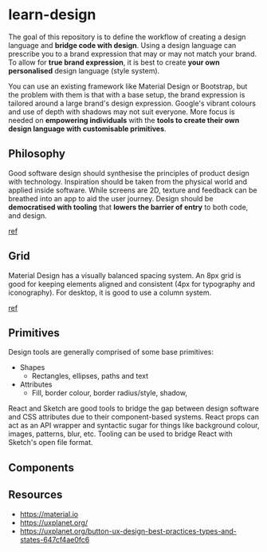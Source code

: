# learn-design
The goal of this repository is to define the workflow of creating a design language and **bridge code with design**. Using a design language can prescribe you to a brand expression that may or may not match your brand. To allow for **true brand expression**, it is best to create **your own personalised** design language (style system).

You can use an existing framework like Material Design or Bootstrap, but the problem with them is that with a base setup, the brand expression is tailored around a large brand's design expression. Google's vibrant colours and use of depth with shadows may not suit everyone. More focus is needed on **empowering individuals** with the **tools to create their own design language with customisable primitives**.

## Philosophy
Good software design should synthesise the principles of product design with technology. Inspiration should be taken from the physical world and applied inside software. While screens are 2D, texture and feedback can be breathed into an app to aid the user journey. Design should be **democratised with tooling** that **lowers the barrier of entry** to both code, and design.

[ref](https://material.io/design/introduction)

## Grid
Material Design has a visually balanced spacing system. An 8px grid is good for keeping elements aligned and consistent (4px for typography and iconography). For desktop, it is good to use a column system.

[ref](https://material.io/design/layout/spacing-methods.html)

## Primitives

Design tools are generally comprised of some base primitives:
- Shapes
  - Rectangles, ellipses, paths and text
- Attributes
  - Fill, border colour, border radius/style, shadow, 
  
React and Sketch are good tools to bridge the gap between design software and CSS attributes due to their component-based systems. React props can act as an API wrapper and syntactic sugar for things like background colour, images, patterns, blur, etc. Tooling can be used to bridge React with Sketch's open file format.

## Components


## Resources
- https://material.io
- https://uxplanet.org/
- https://uxplanet.org/button-ux-design-best-practices-types-and-states-647cf4ae0fc6




